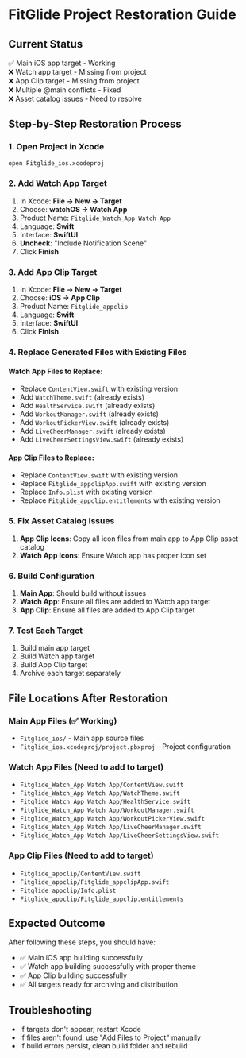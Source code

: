 # FitGlide Project Restoration Guide

## Current Status
✅ Main iOS app target - Working  
❌ Watch app target - Missing from project  
❌ App Clip target - Missing from project  
❌ Multiple @main conflicts - Fixed  
❌ Asset catalog issues - Need to resolve  

## Step-by-Step Restoration Process

### 1. Open Project in Xcode
```bash
open Fitglide_ios.xcodeproj
```

### 2. Add Watch App Target
1. In Xcode: **File → New → Target**
2. Choose: **watchOS → Watch App**
3. Product Name: `Fitglide_Watch_App Watch App`
4. Language: **Swift**
5. Interface: **SwiftUI**
6. **Uncheck**: "Include Notification Scene"
7. Click **Finish**

### 3. Add App Clip Target
1. In Xcode: **File → New → Target**
2. Choose: **iOS → App Clip**
3. Product Name: `Fitglide_appclip`
4. Language: **Swift**
5. Interface: **SwiftUI**
6. Click **Finish**

### 4. Replace Generated Files with Existing Files

#### Watch App Files to Replace:
- Replace `ContentView.swift` with existing version
- Add `WatchTheme.swift` (already exists)
- Add `HealthService.swift` (already exists)
- Add `WorkoutManager.swift` (already exists)
- Add `WorkoutPickerView.swift` (already exists)
- Add `LiveCheerManager.swift` (already exists)
- Add `LiveCheerSettingsView.swift` (already exists)

#### App Clip Files to Replace:
- Replace `ContentView.swift` with existing version
- Replace `Fitglide_appclipApp.swift` with existing version
- Replace `Info.plist` with existing version
- Replace `Fitglide_appclip.entitlements` with existing version

### 5. Fix Asset Catalog Issues
1. **App Clip Icons**: Copy all icon files from main app to App Clip asset catalog
2. **Watch App Icons**: Ensure Watch app has proper icon set

### 6. Build Configuration
1. **Main App**: Should build without issues
2. **Watch App**: Ensure all files are added to Watch app target
3. **App Clip**: Ensure all files are added to App Clip target

### 7. Test Each Target
1. Build main app target
2. Build Watch app target
3. Build App Clip target
4. Archive each target separately

## File Locations After Restoration

### Main App Files (✅ Working)
- `Fitglide_ios/` - Main app source files
- `Fitglide_ios.xcodeproj/project.pbxproj` - Project configuration

### Watch App Files (Need to add to target)
- `Fitglide_Watch_App Watch App/ContentView.swift`
- `Fitglide_Watch_App Watch App/WatchTheme.swift`
- `Fitglide_Watch_App Watch App/HealthService.swift`
- `Fitglide_Watch_App Watch App/WorkoutManager.swift`
- `Fitglide_Watch_App Watch App/WorkoutPickerView.swift`
- `Fitglide_Watch_App Watch App/LiveCheerManager.swift`
- `Fitglide_Watch_App Watch App/LiveCheerSettingsView.swift`

### App Clip Files (Need to add to target)
- `Fitglide_appclip/ContentView.swift`
- `Fitglide_appclip/Fitglide_appclipApp.swift`
- `Fitglide_appclip/Info.plist`
- `Fitglide_appclip/Fitglide_appclip.entitlements`

## Expected Outcome
After following these steps, you should have:
- ✅ Main iOS app building successfully
- ✅ Watch app building successfully with proper theme
- ✅ App Clip building successfully
- ✅ All targets ready for archiving and distribution

## Troubleshooting
- If targets don't appear, restart Xcode
- If files aren't found, use "Add Files to Project" manually
- If build errors persist, clean build folder and rebuild 